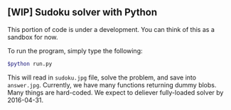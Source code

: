 ## [WIP] Sudoku solver with Python
This portion of code is under a development.
You can think of this as a sandbox for now.

To run the program, simply type the following:
```bash
$python run.py
```

This will read in `sudoku.jpg` file, solve the problem, and save into `answer.jpg`.
Currently, we have many functions returning dummy blobs.
Many things are hard-coded.
We expect to deliever fully-loaded solver by 2016-04-31.
